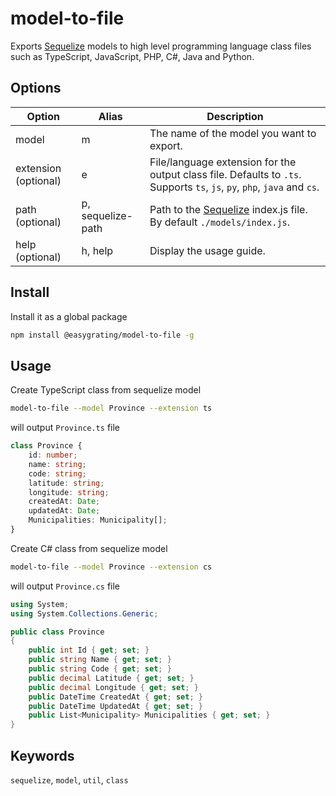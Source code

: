 # model-to-file

Exports [Sequelize](https://sequelize.org) models to high level programming language class files such as TypeScript, JavaScript, PHP, C#, Java and Python.

## Options

| Option               | Alias             | Description                                                                                                      |
| -------------------- | ----------------- | -----------------------------------------------------------------------------------------------------------------|
| model                | m                 | The name of the model you want to export.                                                                        |
| extension (optional) | e                 | File/language extension for the output class file. Defaults to `.ts`. Supports `ts`, `js`, `py`, `php`, `java` and `cs`. |
| path (optional)      | p, sequelize-path | Path to the [Sequelize](https://sequelize.org) index.js file. By default `./models/index.js`.                    |
| help (optional)      | h, help           | Display the usage guide.                                                                                         |

## Install

Install it as a global package

```bash
npm install @easygrating/model-to-file -g
```

## Usage

Create TypeScript class from sequelize model 
```bash
model-to-file --model Province --extension ts
```

will output `Province.ts` file

```ts
class Province {
    id: number;
    name: string;
    code: string;
    latitude: string;
    longitude: string;
    createdAt: Date;
    updatedAt: Date;
    Municipalities: Municipality[];
}
```
Create C# class from sequelize model 
```bash
model-to-file --model Province --extension cs
```

will output `Province.cs` file

```cs
using System;
using System.Collections.Generic;

public class Province 
{ 
	public int Id { get; set; }
	public string Name { get; set; }
	public string Code { get; set; }
	public decimal Latitude { get; set; }
	public decimal Longitude { get; set; }
	public DateTime CreatedAt { get; set; }
	public DateTime UpdatedAt { get; set; }
	public List<Municipality> Municipalities { get; set; }
}
```

## Keywords

`sequelize`, `model`, `util`, `class`
